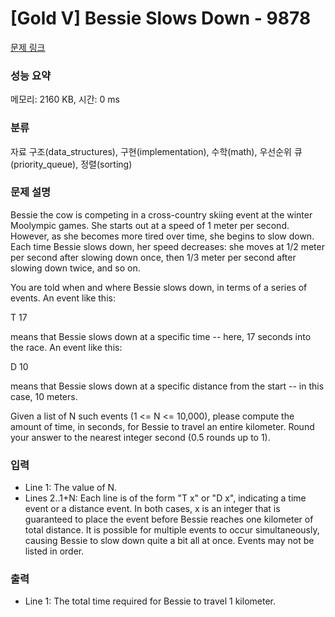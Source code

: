 # [Gold V] Bessie Slows Down - 9878 

[문제 링크](https://www.acmicpc.net/problem/9878) 

### 성능 요약

메모리: 2160 KB, 시간: 0 ms

### 분류

자료 구조(data_structures), 구현(implementation), 수학(math), 우선순위 큐(priority_queue), 정렬(sorting)

### 문제 설명

<p>Bessie the cow is competing in a cross-country skiing event at the winter Moolympic games.  She starts out at a speed of 1 meter per second. However, as she becomes more tired over time, she begins to slow down. Each time Bessie slows down, her speed decreases: she moves at 1/2 meter per second after slowing down once, then 1/3 meter per second after slowing down twice, and so on.</p><p>You are told when and where Bessie slows down, in terms of a series of events.  An event like this:</p><p>T 17</p><p>means that Bessie slows down at a specific time -- here, 17 seconds into the race.  An event like this:</p><p>D 10</p><p>means that Bessie slows down at a specific distance from the start -- in this case, 10 meters.</p><p>Given a list of N such events (1 <= N <= 10,000), please compute the amount of time, in seconds, for Bessie to travel an entire kilometer.  Round your answer to the nearest integer second (0.5 rounds up to 1).</p>

### 입력 

 <ul><li>Line 1: The value of N.</li><li>Lines 2..1+N: Each line is of the form "T x" or "D x", indicating a time event or a distance event.  In both cases, x is an integer that is guaranteed to place the event before Bessie reaches one kilometer of total distance.  It is possible for multiple events to occur simultaneously, causing Bessie to slow down quite a bit all at once.  Events may not be listed in order.</li></ul>

### 출력 

 <ul><li>Line 1: The total time required for Bessie to travel 1 kilometer.</li></ul>


